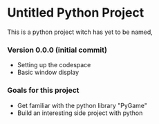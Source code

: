 # Untitled Python Project 

This is a python project witch has yet to be named,

### Version 0.0.0 (initial commit)
- Setting up the codespace
- Basic window display

### Goals for this project
- Get familiar with the python library "PyGame"
- Build an interesting side project with python
